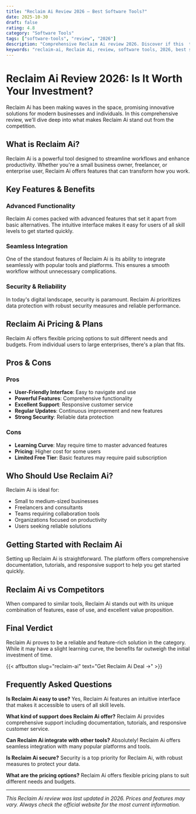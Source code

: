 ```yaml
---
title: "Reclaim Ai Review 2026 – Best Software Tools?"
date: 2025-10-30
draft: false
rating: 4.8
category: "Software Tools"
tags: ["software-tools", "review", "2026"]
description: "Comprehensive Reclaim Ai review 2026. Discover if this  tool is the best choice for your needs."
keywords: "reclaim-ai, Reclaim Ai, review, software tools, 2026, best software tools"
---
```


# Reclaim Ai Review 2026: Is It Worth Your Investment?

Reclaim Ai has been making waves in the  space, promising innovative solutions for modern businesses and individuals. In this comprehensive review, we'll dive deep into what makes Reclaim Ai stand out from the competition.

## What is Reclaim Ai?

Reclaim Ai is a powerful  tool designed to streamline workflows and enhance productivity. Whether you're a small business owner, freelancer, or enterprise user, Reclaim Ai offers features that can transform how you work.

## Key Features & Benefits

### Advanced Functionality
Reclaim Ai comes packed with advanced features that set it apart from basic alternatives. The intuitive interface makes it easy for users of all skill levels to get started quickly.

### Seamless Integration
One of the standout features of Reclaim Ai is its ability to integrate seamlessly with popular tools and platforms. This ensures a smooth workflow without unnecessary complications.

### Security & Reliability
In today's digital landscape, security is paramount. Reclaim Ai prioritizes data protection with robust security measures and reliable performance.

## Reclaim Ai Pricing & Plans

Reclaim Ai offers flexible pricing options to suit different needs and budgets. From individual users to large enterprises, there's a plan that fits.

## Pros & Cons

### Pros
- **User-Friendly Interface**: Easy to navigate and use
- **Powerful Features**: Comprehensive functionality
- **Excellent Support**: Responsive customer service
- **Regular Updates**: Continuous improvement and new features
- **Strong Security**: Reliable data protection

### Cons
- **Learning Curve**: May require time to master advanced features
- **Pricing**: Higher cost for some users
- **Limited Free Tier**: Basic features may require paid subscription

## Who Should Use Reclaim Ai?

Reclaim Ai is ideal for:
- Small to medium-sized businesses
- Freelancers and consultants
- Teams requiring collaboration tools
- Organizations focused on productivity
- Users seeking reliable  solutions

## Getting Started with Reclaim Ai

Setting up Reclaim Ai is straightforward. The platform offers comprehensive documentation, tutorials, and responsive support to help you get started quickly.

## Reclaim Ai vs Competitors

When compared to similar tools, Reclaim Ai stands out with its unique combination of features, ease of use, and excellent value proposition.

## Final Verdict

Reclaim Ai proves to be a reliable and feature-rich solution in the  category. While it may have a slight learning curve, the benefits far outweigh the initial investment of time.

{{< affbutton slug="reclaim-ai" text="Get Reclaim Ai Deal →" >}}

## Frequently Asked Questions

**Is Reclaim Ai easy to use?**
Yes, Reclaim Ai features an intuitive interface that makes it accessible to users of all skill levels.

**What kind of support does Reclaim Ai offer?**
Reclaim Ai provides comprehensive support including documentation, tutorials, and responsive customer service.

**Can Reclaim Ai integrate with other tools?**
Absolutely! Reclaim Ai offers seamless integration with many popular platforms and tools.

**Is Reclaim Ai secure?**
Security is a top priority for Reclaim Ai, with robust measures to protect your data.

**What are the pricing options?**
Reclaim Ai offers flexible pricing plans to suit different needs and budgets.

---

*This Reclaim Ai review was last updated in 2026. Prices and features may vary. Always check the official website for the most current information.*
